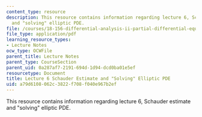 ```yaml
---
content_type: resource
description: This resource contains information regarding lecture 6, Schauder estimate
  and "solving" elliptic PDE.
file: /courses/18-156-differential-analysis-ii-partial-differential-equations-and-fourier-analysis-spring-2016/a79d6108062c3822f708f040e967b2ef_MIT18_156S16_lec6.pdf
file_type: application/pdf
learning_resource_types:
- Lecture Notes
ocw_type: OCWFile
parent_title: Lecture Notes
parent_type: CourseSection
parent_uid: 0a287af7-2191-694d-1d94-dcd0ba01e5ef
resourcetype: Document
title: Lecture 6 Schauder Estimate and "Solving" Elliptic PDE
uid: a79d6108-062c-3822-f708-f040e967b2ef
---
```

This resource contains information regarding lecture 6, Schauder estimate and "solving" elliptic PDE.

